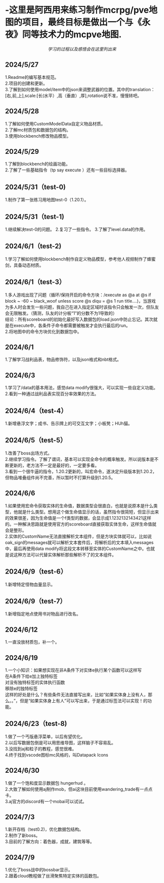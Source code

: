 # -这里是阿西用来练习制作mcrpg/pve地图的项目，最终目标是做出一个与《永夜》同等技术力的mcpve地图.
_<p align="center">学习的过程以及感悟会在这里列出来</p>_  

## __2024/5/27__  
1.Readme的编写基本规范。  
2.项目的创建和更新。  
3.了解到如何使用model/item中的json来调整武器的位置。其中的translation：[右,前,上],scale:[长(水平）,高（垂直）,厚],rotation说不准，慢慢转吧。

## __2024/5/28__ 
1.了解如何使用CustomModelData自定义物品材质。  
2.了解mc材质包和数据包的结构。  
3.使用blockbench修改物品模型。

## __2024/5/29__ 
1.了解到blockbench的绘画功能。  
2.了解了一些基础指令（tp say execute ）还有一些目标选择器。

## __2024/5/31__（test-0)
1.制作了第一张练习用地图test-0（1.20.1）。

## __2024/5/31__（test-1)
1.继续解决test-0的问题。
2.复习了一些指令。
3.了解了level.data的作用。

## __2024/6/1__（test-2)
1.学习了解如何使用blockbench制作自定义物品模型，参考他人视频制作了蜂蜜剑，具备动态材质。  

## __2024/6/1__（test-3）
1.多人游戏出现了问题（循环/保持开启的命令方块：/execute as @a at @s if block ~ -60 ~ black_woof unless score @s diqu = @s 1 run title....)，当游戏为多人时会发生一些问题，我自己在进入指定区域时该指令只会触发一次，但队友会无限触发。（猜测，队友的计分板“1”的分数不为1导致的）  
结论：所有scoreboard的初始化最好写入数据包的load.json中防止忘记。其次就是在execute中，各条件子命令都需要被触发才会执行最后的run。  
2.将地图中的命令方块优化到数据包中。

## __2024/6/1__
1.了解学习战利品表，物品修饰符，以及json格式和nbt格式。

## __2024/6/3__
1.学习了/data的基本用法，感觉data modify很强大，可以实现一些自定义功能。
2.看到一种通过战利品表实现百分率效果的方法。

## __2024/6/4__（test-4）
1.新增悬浮文字；成书、告示牌上的可交互文字；小板凳；HUh猫。

## __2024/6/5__（test-5）
1.改善了boss出场方式。  
2.继续学习指令。了解了谓词，基本可以实现全命令的概率触发。所以说版本是不断更新的，老方法不一定是最好的，一定要多看。  
3.看到一个很牛逼的指令，1.20.2更新的，叫宏命令，遂决定升级版本到1.20.2，但物品堆叠组件尚不完善，所以暂时不打算升级到1.20.5。

## __2024/6/6__
1.如果使用宏命令获取实体的生命值，数据类型会很直白，也就是说原本是什么类型，他就是什么类型。想用这个做生命值显示的话，虽然指令很简短，但显示出来的效果很差，因为生命值是一个f类型的数据，会显示成1.1232132143421这样的。一种解决思路就是使用官方的scoreboard直接获取实体生命，这样生命值就会是整形。  
2.实体的CustomName无法直接解析文本组件，但是方块实体就可以，比如说oak_sign的messages就可以解析文本套件后，将解析后的文本填入messages中，最后再使用data modify将这段文本转移至实体的CustomName之中。也就是说这种方法可以代替实体解析那些解析不了的文本组件。

## __2024/6/9__（test-6）
1.新增特定怪物血量显示。

## __2024/6/9__（test-7）
1.新增指定地点使用书对物品进行改名。

## __2024/6/12__
1.一直没放材质包，补一个。

## __2024/6/19__
1.一个小知识：如果想实现在非A条件下对实体e执行某个函数可以这样写  
  在A条件下给e加上独特标签  
  对没有独特标签的实体执行函数  
  移除e的独特标签  
  这样的好处是什么？有些条件无法直接写出来，比如“如果实体身上没有人，那么。。”，但是“如果实体身上有人”可以写出来，于是通过标签法可以实现！的功能。  
  
## __2024/6/23__（test-8)
1.做了一个丐版悬浮菜单，以后有望优化。  
2.以后写数据包倒是可以用思维导图，这样脑子不容易乱。  
3.没找到aj和粒子的教程，感觉很难。  
4.终于找到vscode图标mc风格的，叫Datapack Icons

## __2024/6/30__
1.做了一个饱和度显示数据包 hungerhud 。  
2.大致了解如何使用aj制作mob，但ai这块目前使用wandering_trade有一点点卡。  
3.aj官方的discord有一个mobai可以试试。

## __2024/7/3__  
1.新开存档（test0.2)，优化数据包结构。  
2.制作了新boss。  
3.目前的了解方向：着色器，成就，建筑等等。

## __2024/7/9__
1.优化了boss战中的bossbar显示。  
2.跟着cloud教程做了丝滑聚焦特定实体的函数包。




  

  



